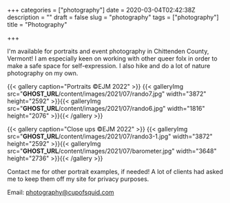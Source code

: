 +++
categories = ["photography"]
date = 2020-03-04T02:42:38Z
description = ""
draft = false
slug = "photography"
tags = ["photography"]
title = "Photography"

+++


I'm available for portraits and event photography in Chittenden County, Vermont! I am especially keen on working with other queer folx in order to make a safe space for self-expression. I also hike and do a lot of nature photography on my own.

{{< gallery caption="Portraits ©EJM 2022" >}}
{{< galleryImg  src="__GHOST_URL__/content/images/2021/07/rando7.jpg" width="3872" height="2592" >}}{{< galleryImg  src="__GHOST_URL__/content/images/2021/07/rando6.jpg" width="1816" height="2076" >}}{{< /gallery >}}

{{< gallery caption="Close ups ©EJM 2022" >}}
{{< galleryImg  src="__GHOST_URL__/content/images/2021/07/rando3-1.jpg" width="3872" height="2592" >}}{{< galleryImg  src="__GHOST_URL__/content/images/2021/07/barometer.jpg" width="3648" height="2736" >}}{{< /gallery >}}

Contact me for other portrait examples, if needed! A lot of clients had asked me to keep them off my site for privacy purposes.

Email: [photography@cupofsquid.com](mailto:photography@cupofsquid.com)

